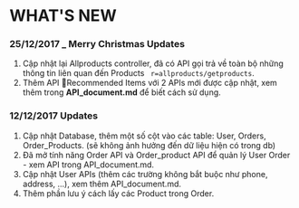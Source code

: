 # WHAT'S NEW 

### 25/12/2017 _ Merry Christmas Updates
1. Cập nhật lại Allproducts controller, đã có API gọi trả về toàn bộ những thông tin liên quan đến Products ``` r=allproducts/getproducts```.
2. Thêm API Recommended Items với 2 APIs mới được cập nhật, xem thêm trong **API_document.md** để biết cách sử dụng.


### 12/12/2017 Updates
1. Cập nhật Database, thêm một số cột vào các table: User, Orders, Order_Products. (sẽ không ảnh hưởng đến dữ liệu hiện có trong db)
2. Đã mở tính năng Order API và Order_product API để quản lý User Order - xem API trong API_document.md.
3. Cập nhật User APIs (thêm các trường không bắt buộc như phone, address, ...), xem thêm API_document.md.
4. Thêm phần lưu ý cách lấy các Product trong Order.

